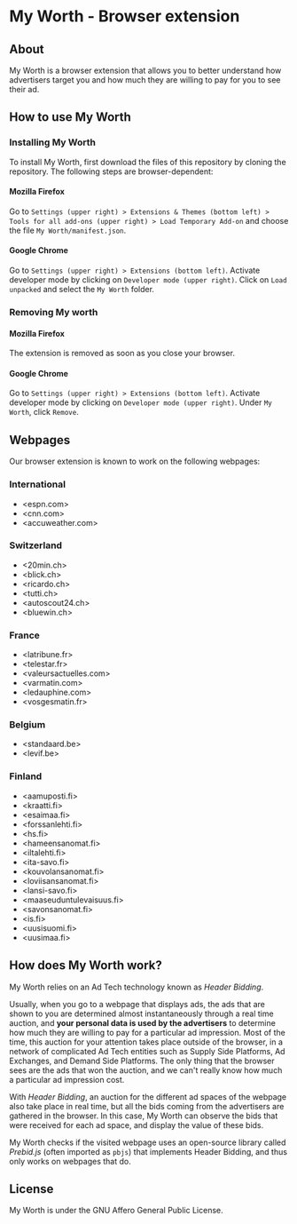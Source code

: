 # My Worth - Browser extension

## About
My Worth is a browser extension that allows you to better understand how advertisers target you and how much they are willing to pay for you to see their ad.


## How to use My Worth

### Installing My Worth
To install My Worth, first download the files of this repository by cloning the repository.
The following steps are browser-dependent:
#### Mozilla Firefox
Go to `Settings (upper right) > Extensions & Themes (bottom left) > Tools for all add-ons (upper right) > Load Temporary Add-on` and choose the file `My Worth/manifest.json`.
#### Google Chrome
Go to `Settings (upper right) > Extensions (bottom left)`.
Activate developer mode by clicking on `Developer mode (upper right)`.
Click on `Load unpacked` and select the `My Worth` folder.

### Removing My worth
#### Mozilla Firefox
The extension is removed as soon as you close your browser.
#### Google Chrome
Go to `Settings (upper right) > Extensions (bottom left)`.
Activate developer mode by clicking on `Developer mode (upper right)`.
Under `My Worth`, click `Remove`.


## Webpages
Our browser extension is known to work on the following webpages:

### International
- <espn.com>
- <cnn.com>
- <accuweather.com>

### Switzerland
- <20min.ch>
- <blick.ch>
- <ricardo.ch>
- <tutti.ch>
- <autoscout24.ch>
- <bluewin.ch>

### France
- <latribune.fr>
- <telestar.fr>
- <valeursactuelles.com>
- <varmatin.com>
- <ledauphine.com>
- <vosgesmatin.fr>

### Belgium
- <standaard.be>
- <levif.be>

### Finland
- <aamuposti.fi>
- <kraatti.fi>
- <esaimaa.fi>
- <forssanlehti.fi>
- <hs.fi>
- <hameensanomat.fi>
- <iltalehti.fi>
- <ita-savo.fi>
- <kouvolansanomat.fi>
- <loviisansanomat.fi>
- <lansi-savo.fi>
- <maaseuduntulevaisuus.fi>
- <savonsanomat.fi>
- <is.fi>
- <uusisuomi.fi>
- <uusimaa.fi>


## How does My Worth work?
My Worth relies on an Ad Tech technology known as *Header Bidding*.

Usually, when you go to a webpage that displays ads, the ads that are shown to you are determined almost instantaneously through a real time auction, and **your personal data is used by the advertisers** to determine how much they are willing to pay for a particular ad impression.
Most of the time, this auction for your attention takes place outside of the browser, in a network of complicated Ad Tech entities such as Supply Side Platforms, Ad Exchanges, and Demand Side Platforms.
The only thing that the browser sees are the ads that won the auction, and we can't really know how much a particular ad impression cost.

With *Header Bidding*, an auction for the different ad spaces of the webpage also take place in real time, but all the bids coming from the advertisers are gathered in the browser.
In this case, My Worth can observe the bids that were received for each ad space, and display the value of these bids.

My Worth checks if the visited webpage uses an open-source library called *Prebid.js* (often imported as `pbjs`) that implements Header Bidding, and thus only works on webpages that do.


## License
My Worth is under the GNU Affero General Public License.
